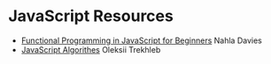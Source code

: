 # JavaScript Resources

-  [Functional Programming in JavaScript for Beginners](https://www.freecodecamp.org/news/functional-programming-in-javascript-for-beginners/) Nahla Davies
-  [JavaScript Algorithes](https://github.com/trekhleb/javascript-algorithms) Oleksii Trekhleb

